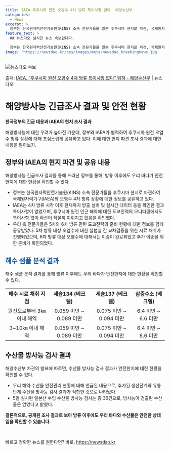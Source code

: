 ```yaml
---
title: IAEA 후쿠시마 원전 오염수 4차 방류 특이사항 없다  해양수산부
categories:
  - News
excerpt: >
  정부는 한국원자력안전기술원(KINS) 소속 전문가들을 일본 후쿠시마 현지로 파견, 국제원자력기구(IAEA) …
feature_text: >
  ## 뉴스다오 실시간 뉴스 속보입니다.

  정부는 한국원자력안전기술원(KINS) 소속 전문가들을 일본 후쿠시마 현지로 파견, 국제원자력기구(IAEA) …
image: 'https://newsdao.kr/res/images/meta/newsdao_breakingnews.jpg'
---
```


![뉴스다오 속보](https://newsdao.kr/res/images/meta/newsdao_breakingnews.jpg)

<p>출처: <a href="https://newsdao.kr/3284" rel="dofollow">IAEA, “후쿠시마 원전 오염수 4차 방류 특이사항 없다” 밝혀  - 해양수산부</a> | 뉴스다오</p>

<h1 data-ke-size="size26"><b>해양방사능 긴급조사 결과 및 안전 현황</b></h1>
<p data-ke-size="size16"><b>한국정부의 긴급 대응과 IAEA의 현지 조사 결과</b></p>
해양방사능에 대한 우려가 높아진 가운데, 정부와 IAEA가 협력하여 후쿠시마 원전 오염수 방류 상황에 대해 조심스럽게 공유하고 있다. 이에 대한 현지 파견 조사 결과에 대한 내용을 알아보자.

<h2 data-ke-size="size24">정부와 IAEA의 현지 파견 및 공유 내용</h2>
해양방사능 긴급조사 결과를 통해 드러난 정보를 통해, 방류 이후에도 우리 바다가 안전한지에 대한 현황을 확인할 수 있다. 

<ul>
<li>정부는 한국원자력안전기술원(KINS) 소속 전문가들을 후쿠시마 현지로 파견하여 국제원자력기구(IAEA)와 오염수 4차 방류 상황에 대한 정보를 공유하고 있다. </li>
<li>IAEA는 4차 방류 시작 이후 현재까지 방출 설비 및 실시간 데이터 등을 확인한 결과 특이사항이 없었으며, 후쿠시마 원전 인근 해역에 대한 도쿄전력의 모니터링에서도 특이사항 없이 확산이 적절히 이뤄지고 있음을 확인했다.</li>
<li>우리 측 전문가들은 5차와 6차 방류 관련 도쿄전력의 준비 현황에 대한 정보를 함께 공유받았다. 5차 방류 대상 오염수에 대한 실험실 간 교차검증을 위한 시료 채취가 진행되었으며, 6차 방류 대상 오염수에 대해서는 이송이 완료되었고 추가 이송을 위한 준비가 확인되었다.</li>
</ul>

<h2 data-ke-size="size24"><span style="color: #1a5490;">해수 샘플 분석 결과</span></h2>
해수 샘플 분석 결과를 통해 방류 이후에도 우리 바다가 안전한지에 대한 현황을 확인할 수 있다. 

<table>
  <tr>
    <th><b>해수 시료 채취 지점</b></th>
    <th><b>세슘134 (베크렐)</b></th>
    <th><b>세슘137 (베크렐)</b></th>
    <th><b>삼중수소 (베크렐)</b></th>
  </tr>
  <tr>
    <td style="text-align: center;">원전으로부터 3㎞ 이내 해역</td>
    <td style="text-align: center;">0.059 미만 ~ 0.089 미만</td>
    <td style="text-align: center;">0.075 미만 ~ 0.094 미만</td>
    <td style="text-align: center;">6.4 미만 ~ 6.6 미만</td>
  </tr>
  <tr>
    <td style="text-align: center;">3~10㎞ 이내 해역</td>
    <td style="text-align: center;">0.059 미만 ~ 0.089 미만</td>
    <td style="text-align: center;">0.075 미만 ~ 0.094 미만</td>
    <td style="text-align: center;">6.4 미만 ~ 6.6 미만</td>
  </tr>
</table>

<h2 data-ke-size="size24">수산물 방사능 검사 결과</h2>
해양수산부 차관의 발표에 따르면, 수산물 방사능 검사 결과가 안전한지에 대한 현황을 확인할 수 있다.

<ul>
<li>우리 해역·수산물 안전관리 현황에 대해 언급된 내용으로, 추가된 생산단계와 유통단계 수산물 방사능 검사 결과가 적합한 것으로 나타났다.</li>
<li>5일 실시된 일본산 수입 수산물 방사능 검사는 총 36건으로, 방사능이 검출된 수산물은 없었다고 밝혔다.</li>
</ul>

<p data-ke-size="size16"><b>결론적으로, 공개된 조사 결과로 보아 방류 이후에도 우리 바다와 수산물은 안전한 상태임을 확인할 수 있습니다.</b></p>
<p data-ke-size="size16">&nbsp;</p> 

빠르고 정확한 뉴스를 원한다면? 바로, <a href="https://newsdao.kr" rel="dofollow">https://newsdao.kr</a>


